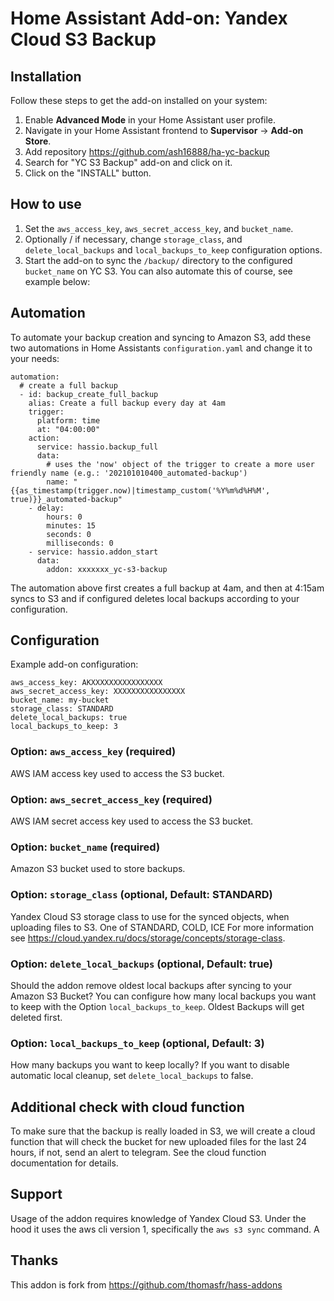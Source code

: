 # Home Assistant Add-on: Yandex Cloud S3 Backup

## Installation

Follow these steps to get the add-on installed on your system:

1. Enable **Advanced Mode** in your Home Assistant user profile.
2. Navigate in your Home Assistant frontend to **Supervisor** -> **Add-on Store**.
3. Add repository https://github.com/ash16888/ha-yc-backup
4. Search for "YC S3 Backup" add-on and click on it.
5. Click on the "INSTALL" button.

## How to use

1. Set the `aws_access_key`, `aws_secret_access_key`, and `bucket_name`. 
2. Optionally / if necessary, change  `storage_class`, and `delete_local_backups` and `local_backups_to_keep` configuration options.
3. Start the add-on to sync the `/backup/` directory to the configured `bucket_name` on YC S3. You can also automate this of course, see example below:

## Automation

To automate your backup creation and syncing to Amazon S3, add these two automations in Home Assistants `configuration.yaml` and change it to your needs:
```
automation:
  # create a full backup
  - id: backup_create_full_backup
    alias: Create a full backup every day at 4am
    trigger:
      platform: time
      at: "04:00:00"
    action:
      service: hassio.backup_full
      data:
        # uses the 'now' object of the trigger to create a more user friendly name (e.g.: '202101010400_automated-backup')
        name: "{{as_timestamp(trigger.now)|timestamp_custom('%Y%m%d%H%M', true)}}_automated-backup"
    - delay:
        hours: 0
        minutes: 15
        seconds: 0
        milliseconds: 0
    - service: hassio.addon_start
      data:
        addon: xxxxxxx_yc-s3-backup
```

The automation above first creates a full backup at 4am, and then at 4:15am syncs to  S3 and if configured deletes local backups according to your configuration.

## Configuration

Example add-on configuration:

```
aws_access_key: AKXXXXXXXXXXXXXXXX
aws_secret_access_key: XXXXXXXXXXXXXXXX
bucket_name: my-bucket
storage_class: STANDARD
delete_local_backups: true
local_backups_to_keep: 3
```

### Option: `aws_access_key` (required)
AWS IAM access key used to access the S3 bucket.

### Option: `aws_secret_access_key` (required)
AWS IAM secret access key used to access the S3 bucket.

### Option: `bucket_name` (required)
Amazon S3 bucket used to store backups.


### Option: `storage_class` (optional, Default: STANDARD)
Yandex Cloud S3 storage class to use for the synced objects, when uploading files to S3. One of STANDARD, COLD, ICE For more information see https://cloud.yandex.ru/docs/storage/concepts/storage-class.

### Option: `delete_local_backups` (optional, Default: true)
Should the addon remove oldest local backups after syncing to your Amazon S3 Bucket? You can configure how many local backups you want to keep with the Option `local_backups_to_keep`. Oldest Backups will get deleted first.

### Option: `local_backups_to_keep` (optional, Default: 3)
How many backups you want to keep locally? If you want to disable automatic local cleanup, set `delete_local_backups` to false.

## Additional check with cloud function
To make sure that the backup is really loaded in S3, we will create a cloud function that will check the bucket for new uploaded files for the last 24 hours, if not, send an alert to telegram.
See the cloud function documentation for details.

## Support

Usage of the addon requires knowledge of Yandex Cloud S3.
Under the hood it uses the aws cli version 1, specifically the `aws s3 sync` command.
A

## Thanks
This addon is fork  from https://github.com/thomasfr/hass-addons

